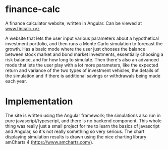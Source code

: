 # finance-calc
A finance calculator website, written in Angular. Can be viewed at www.fincalc.xyz

A website that lets the user input various parameters about a hypothetical investment portfolio, and then runs a Monte Carlo simulation to forecast the growth.
Has a basic mode where the user just chooses the balance between stock market and bond market investments, essentially choosing a risk balance, and for how long to simulate. Then there's also an advanced mode that lets the user play with a lot more parameters, like the expected return and variance of the two types of investment vehicles, the details of the simulation and if there is additional savings or withdrawals being made each year.

# Implementation
The site is written using the Angular framework; the simulations also run in pure javascript/typescript, and there is no backend component. This whole thing was really just a small project for me to learn the basics of javascript and Angular, so it's not really something so very serious. The chart displaying simulation results is drawn using the nice charting library amCharts 4 (https://www.amcharts.com/).
